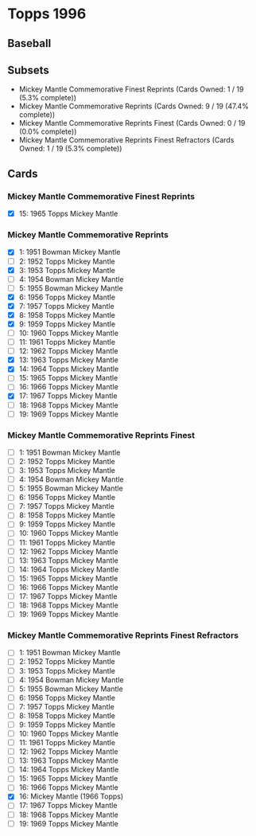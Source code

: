 # Topps 1996 
## Baseball

## Subsets

- Mickey Mantle Commemorative Finest Reprints  (Cards Owned: 1 / 19 (5.3% complete))
- Mickey Mantle Commemorative Reprints  (Cards Owned: 9 / 19 (47.4% complete))
- Mickey Mantle Commemorative Reprints Finest  (Cards Owned: 0 / 19 (0.0% complete))
- Mickey Mantle Commemorative Reprints Finest Refractors  (Cards Owned: 1 / 19 (5.3% complete))

## Cards

### Mickey Mantle Commemorative Finest Reprints
- [x] 15: 1965 Topps Mickey Mantle<br>
### Mickey Mantle Commemorative Reprints
- [x] 1: 1951 Bowman Mickey Mantle<br>
- [ ] 2: 1952 Topps Mickey Mantle<br>
- [x] 3: 1953 Topps Mickey Mantle<br>
- [ ] 4: 1954 Bowman Mickey Mantle<br>
- [ ] 5: 1955 Bowman Mickey Mantle<br>
- [x] 6: 1956 Topps Mickey Mantle<br>
- [x] 7: 1957 Topps Mickey Mantle<br>
- [x] 8: 1958 Topps Mickey Mantle<br>
- [x] 9: 1959 Topps Mickey Mantle<br>
- [ ] 10: 1960 Topps Mickey Mantle<br>
- [ ] 11: 1961 Topps Mickey Mantle<br>
- [ ] 12: 1962 Topps Mickey Mantle<br>
- [x] 13: 1963 Topps Mickey Mantle<br>
- [x] 14: 1964 Topps Mickey Mantle<br>
- [ ] 15: 1965 Topps Mickey Mantle<br>
- [ ] 16: 1966 Topps Mickey Mantle<br>
- [x] 17: 1967 Topps Mickey Mantle<br>
- [ ] 18: 1968 Topps Mickey Mantle<br>
- [ ] 19: 1969 Topps Mickey Mantle<br>
### Mickey Mantle Commemorative Reprints Finest
- [ ] 1: 1951 Bowman Mickey Mantle<br>
- [ ] 2: 1952 Topps Mickey Mantle<br>
- [ ] 3: 1953 Topps Mickey Mantle<br>
- [ ] 4: 1954 Bowman Mickey Mantle<br>
- [ ] 5: 1955 Bowman Mickey Mantle<br>
- [ ] 6: 1956 Topps Mickey Mantle<br>
- [ ] 7: 1957 Topps Mickey Mantle<br>
- [ ] 8: 1958 Topps Mickey Mantle<br>
- [ ] 9: 1959 Topps Mickey Mantle<br>
- [ ] 10: 1960 Topps Mickey Mantle<br>
- [ ] 11: 1961 Topps Mickey Mantle<br>
- [ ] 12: 1962 Topps Mickey Mantle<br>
- [ ] 13: 1963 Topps Mickey Mantle<br>
- [ ] 14: 1964 Topps Mickey Mantle<br>
- [ ] 15: 1965 Topps Mickey Mantle<br>
- [ ] 16: 1966 Topps Mickey Mantle<br>
- [ ] 17: 1967 Topps Mickey Mantle<br>
- [ ] 18: 1968 Topps Mickey Mantle<br>
- [ ] 19: 1969 Topps Mickey Mantle<br>
### Mickey Mantle Commemorative Reprints Finest Refractors
- [ ] 1: 1951 Bowman Mickey Mantle<br>
- [ ] 2: 1952 Topps Mickey Mantle<br>
- [ ] 3: 1953 Topps Mickey Mantle<br>
- [ ] 4: 1954 Bowman Mickey Mantle<br>
- [ ] 5: 1955 Bowman Mickey Mantle<br>
- [ ] 6: 1956 Topps Mickey Mantle<br>
- [ ] 7: 1957 Topps Mickey Mantle<br>
- [ ] 8: 1958 Topps Mickey Mantle<br>
- [ ] 9: 1959 Topps Mickey Mantle<br>
- [ ] 10: 1960 Topps Mickey Mantle<br>
- [ ] 11: 1961 Topps Mickey Mantle<br>
- [ ] 12: 1962 Topps Mickey Mantle<br>
- [ ] 13: 1963 Topps Mickey Mantle<br>
- [ ] 14: 1964 Topps Mickey Mantle<br>
- [ ] 15: 1965 Topps Mickey Mantle<br>
- [ ] 16: 1966 Topps Mickey Mantle<br>
- [x] 16: Mickey Mantle (1966 Topps)<br>
- [ ] 17: 1967 Topps Mickey Mantle<br>
- [ ] 18: 1968 Topps Mickey Mantle<br>
- [ ] 19: 1969 Topps Mickey Mantle<br>
